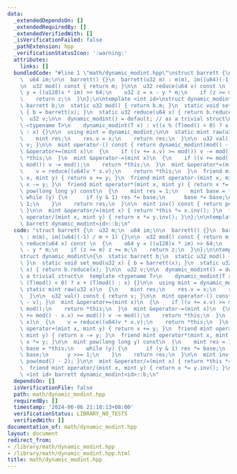 ```yaml
---
data:
  _extendedDependsOn: []
  _extendedRequiredBy: []
  _extendedVerifiedWith: []
  _isVerificationFailed: false
  _pathExtension: hpp
  _verificationStatusIcon: ':warning:'
  attributes:
    links: []
  bundledCode: "#line 1 \"math/dynamic_modint.hpp\"\nstruct barrett {\n  u32 m;\n\
    \  u64 im;\n\n  barrett() {}\n  barrett(u32 m) : m(m), im((u64)(-1) / m + 1) {}\n\
    \n  u32 mod() const { return m; }\n\n  u32 reduce(u64 x) const \n  {\n    u64\
    \ y = ((u128)x * im) >> 64;\n    u32 z = x - y * m;\n    if (z >= m) z += m;\n\
    \    return z;\n  }\n};\n\ntemplate <int id>\nstruct dynamic_modint\n{\n  static\
    \ barrett b;\n  static u32 mod() { return b.m; }\n  static void set_mod(u32 x)\
    \ { b = barrett(x); }\n  static u32 reduce(u64 x) { return b.reduce(x); }\n\n\
    \  u32 v;\n\n  dynamic_modint() = default; // as a trivial struct\n  template\
    \ <typename T>\n    dynamic_modint(T x) : v((x % (T)mod() < 0) ? x + (T)mod()\
    \ : x) {}\n\n  using mint = dynamic_modint;\n\n  static mint raw(u32 x)\n  {\n\
    \    mint res;\n    res.v = x;\n    return res;\n  }\n\n  u32 val() const { return\
    \ v; }\n\n  mint operator-() const { return dynamic_modint(mod() - v); }\n  mint\
    \ &operator+=(mint x)\n  {\n    if ((v += x.v) >= mod()) v -= mod();\n    return\
    \ *this;\n  }\n  mint &operator-=(mint x)\n  {\n    if ((v += mod() - x.v) >=\
    \ mod()) v -= mod();\n    return *this;\n  }\n  mint &operator*=(mint x)\n  {\n\
    \    v = reduce((u64)v * x.v);\n    return *this;\n  }\n  friend mint operator+(mint\
    \ x, mint y) { return x += y; }\n  friend mint operator-(mint x, mint y) { return\
    \ x -= y; }\n  friend mint operator*(mint x, mint y) { return x *= y; }\n\n  mint\
    \ pow(long long y) const\n  {\n    mint res = 1;\n    mint base = *this;\n   \
    \ while (y) {\n      if (y & 1) res *= base;\n      base *= base;\n      y >>=\
    \ 1;\n    }\n    return res;\n  }\n\n  mint inv() const { return pow(mod() - 2);\
    \ }\n\n  mint &operator/=(mint x) { return *this *= x.inv(); }\n  friend mint\
    \ operator/(mint x, mint y) { return x *= y.inv(); }\n};\n\ntemplate <int id>\
    \ barrett dynamic_modint<id>::b;\n"
  code: "struct barrett {\n  u32 m;\n  u64 im;\n\n  barrett() {}\n  barrett(u32 m)\
    \ : m(m), im((u64)(-1) / m + 1) {}\n\n  u32 mod() const { return m; }\n\n  u32\
    \ reduce(u64 x) const \n  {\n    u64 y = ((u128)x * im) >> 64;\n    u32 z = x\
    \ - y * m;\n    if (z >= m) z += m;\n    return z;\n  }\n};\n\ntemplate <int id>\n\
    struct dynamic_modint\n{\n  static barrett b;\n  static u32 mod() { return b.m;\
    \ }\n  static void set_mod(u32 x) { b = barrett(x); }\n  static u32 reduce(u64\
    \ x) { return b.reduce(x); }\n\n  u32 v;\n\n  dynamic_modint() = default; // as\
    \ a trivial struct\n  template <typename T>\n    dynamic_modint(T x) : v((x %\
    \ (T)mod() < 0) ? x + (T)mod() : x) {}\n\n  using mint = dynamic_modint;\n\n \
    \ static mint raw(u32 x)\n  {\n    mint res;\n    res.v = x;\n    return res;\n\
    \  }\n\n  u32 val() const { return v; }\n\n  mint operator-() const { return dynamic_modint(mod()\
    \ - v); }\n  mint &operator+=(mint x)\n  {\n    if ((v += x.v) >= mod()) v -=\
    \ mod();\n    return *this;\n  }\n  mint &operator-=(mint x)\n  {\n    if ((v\
    \ += mod() - x.v) >= mod()) v -= mod();\n    return *this;\n  }\n  mint &operator*=(mint\
    \ x)\n  {\n    v = reduce((u64)v * x.v);\n    return *this;\n  }\n  friend mint\
    \ operator+(mint x, mint y) { return x += y; }\n  friend mint operator-(mint x,\
    \ mint y) { return x -= y; }\n  friend mint operator*(mint x, mint y) { return\
    \ x *= y; }\n\n  mint pow(long long y) const\n  {\n    mint res = 1;\n    mint\
    \ base = *this;\n    while (y) {\n      if (y & 1) res *= base;\n      base *=\
    \ base;\n      y >>= 1;\n    }\n    return res;\n  }\n\n  mint inv() const { return\
    \ pow(mod() - 2); }\n\n  mint &operator/=(mint x) { return *this *= x.inv(); }\n\
    \  friend mint operator/(mint x, mint y) { return x *= y.inv(); }\n};\n\ntemplate\
    \ <int id> barrett dynamic_modint<id>::b;\n"
  dependsOn: []
  isVerificationFile: false
  path: math/dynamic_modint.hpp
  requiredBy: []
  timestamp: '2024-06-06 21:18:13+08:00'
  verificationStatus: LIBRARY_NO_TESTS
  verifiedWith: []
documentation_of: math/dynamic_modint.hpp
layout: document
redirect_from:
- /library/math/dynamic_modint.hpp
- /library/math/dynamic_modint.hpp.html
title: math/dynamic_modint.hpp
---
```

